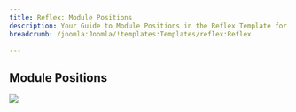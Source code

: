 ```yaml
---
title: Reflex: Module Positions
description: Your Guide to Module Positions in the Reflex Template for Joomla
breadcrumb: /joomla:Joomla/!templates:Templates/reflex:Reflex

---
```


Module Positions
-----

![][positions]

[positions]: assets/positions.jpg